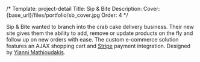 /*
Template: project-detail
Title: Sip & Bite
Description:
Cover: {base_url}/files/portfolio/sb_cover.jpg
Order: 4
*/

Sip & Bite wanted to branch into the crab cake delivery business. Their new site gives them the ability to add, remove or update products on the fly and follow up on new orders with ease. The custom e-commerce solution features an AJAX shopping cart and <a href="https://stripe.com/">Stripe</a> payment integration. Designed by <a href="http://www.yiannifive.com/" target="_blank">Yianni Mathioudakis</a>.